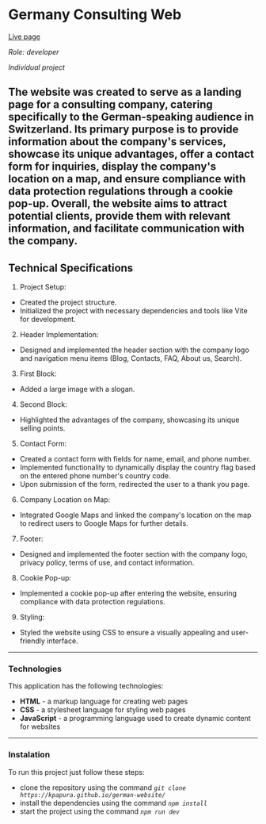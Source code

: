 # Germany Consulting Web
[Live page](https://kpapura.github.io/german-website/)

_Role: developer_

_Individual project_

The website was created to serve as a landing page for a consulting company, catering specifically to the German-speaking audience in Switzerland. Its primary purpose is to provide information about the company's services, showcase its unique advantages, offer a contact form for inquiries, display the company's location on a map, and ensure compliance with data protection regulations through a cookie pop-up. Overall, the website aims to attract potential clients, provide them with relevant information, and facilitate communication with the company.
---
## Technical Specifications

1. Project Setup:
 - Created the project structure.
 - Initialized the project with necessary dependencies and tools like Vite for development.
2. Header Implementation:
 - Designed and implemented the header section with the company logo and navigation menu items (Blog, Contacts, FAQ, About us, Search).
3. First Block:
 - Added a large image with a slogan.
4. Second Block:
 - Highlighted the advantages of the company, showcasing its unique selling points.
5. Contact Form:
 - Created a contact form with fields for name, email, and phone number.
 - Implemented functionality to dynamically display the country flag based on the entered phone number's country code.
 - Upon submission of the form, redirected the user to a thank you page.
6. Company Location on Map:
 - Integrated Google Maps and linked the company's location on the map to redirect users to Google Maps for further details.
7. Footer:
 - Designed and implemented the footer section with the company logo, privacy policy, terms of use, and contact information.
8. Cookie Pop-up:
 - Implemented a cookie pop-up after entering the website, ensuring compliance with data protection regulations.
9.  Styling:
 - Styled the website using CSS to ensure a visually appealing and user-friendly interface.
---

### Technologies

This application has the following technologies:

- __HTML__ - a markup language for creating web pages
- __CSS__ - a stylesheet language for styling web pages
- __JavaScript__ - a programming language used to create dynamic content for websites
---
### Instalation
To run this project just follow these steps:
- clone the repository using the command _`git clone https://kpapura.github.io/german-website/`_
-  install the dependencies using the command _`npm install`_
-  start the project using the command _`npm run dev`_
